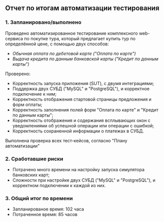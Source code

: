 ## Отчет по итогам автоматизации тестирования
### 1. Запланировано/выполнено
Проведено автоматизированное тестирование комплексного web-сервиса по покупке тура, который предлагает купить тур
по определённой цене, с помощью двух способов:
* _Обычная оплата по дебетовой карте ("Оплата по карте")_
* _Выдача кредита по данным банковской карты ("Кредит по данным карты")_

Проверено:
* Корректность запуска приложения (SUT), с двумя интеграциями;
* Поддержка двух СУБД ("MySQL" и "PostgreSQL"), и корректное подключение к ним;
* Корректность отображения стартовой страницы предложения и форм оплаты;
* Корректность заполнения полей форм "Оплата по карте" и "Кредит по данным карты";
* Корректность отображения и содержания всплывающих окон с уведомлениями об успешной операции или операции с ошибкой;
* Корректность сохраненной информации о платежах в СУБД.

Выполнена проверка всех тест-кейсов, согласно "Плану автоматизации"
### 2. Сработавшие риски
* Потрачено много времени на настройку запуска симулятора банковских карт;
* Сложности при настройке двух СУБД ("MySQL" и "PostgreSQL"), и корректном подключении к каждой из них.

### 3. Общий итог по времени
* Запланированое время: 102 часа
* Потраченное время: 85 часов




